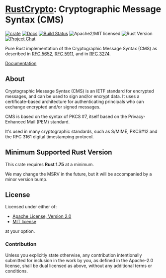 # [RustCrypto]: Cryptographic Message Syntax (CMS)

[![crate][crate-image]][crate-link]
[![Docs][docs-image]][docs-link]
[![Build Status][build-image]][build-link]
![Apache2/MIT licensed][license-image]
![Rust Version][rustc-image]
[![Project Chat][chat-image]][chat-link]

Pure Rust implementation of the Cryptographic Message Syntax (CMS) as described
in [RFC 5652], [RFC 5911], and in [RFC 3274].

[Documentation][docs-link]

## About

Cryptographic Message Syntax (CMS) is an IETF standard for encrypted messages,
and can be used to sign and/or encrypt data.  It uses a certificate-based
architecture for authenticating principals who can exchange encrypted and/or
signed messages.

CMS is based on the syntax of PKCS #7, itself based on the Privacy-Enhanced
Mail (PEM) standard.

It's used in many cryptographic standards, such as S/MIME, PKCS#12 and the
RFC 3161 digital timestamping protocol.

## Minimum Supported Rust Version

This crate requires **Rust 1.75** at a minimum.

We may change the MSRV in the future, but it will be accompanied by a minor
version bump.

## License

Licensed under either of:

- [Apache License, Version 2.0](http://www.apache.org/licenses/LICENSE-2.0)
- [MIT license](http://opensource.org/licenses/MIT)

at your option.

### Contribution

Unless you explicitly state otherwise, any contribution intentionally submitted
for inclusion in the work by you, as defined in the Apache-2.0 license, shall be
dual licensed as above, without any additional terms or conditions.

[//]: # (badges)

[crate-image]: https://buildstats.info/crate/cms
[crate-link]: https://crates.io/crates/cms
[docs-image]: https://docs.rs/cms/badge.svg
[docs-link]: https://docs.rs/cms/
[build-image]: https://github.com/RustCrypto/formats/actions/workflows/cms.yml/badge.svg
[build-link]: https://github.com/RustCrypto/formats/actions/workflows/cms.yml
[license-image]: https://img.shields.io/badge/license-Apache2.0/MIT-blue.svg
[rustc-image]: https://img.shields.io/badge/rustc-1.75+-blue.svg
[chat-image]: https://img.shields.io/badge/zulip-join_chat-blue.svg
[chat-link]: https://rustcrypto.zulipchat.com/#narrow/stream/300570-formats

[//]: # (links)

[RustCrypto]: https://github.com/rustcrypto
[RFC 3274]: https://datatracker.ietf.org/doc/html/rfc3274
[RFC 5652]: https://datatracker.ietf.org/doc/html/rfc5652
[RFC 5911]: https://datatracker.ietf.org/doc/html/rfc5652
